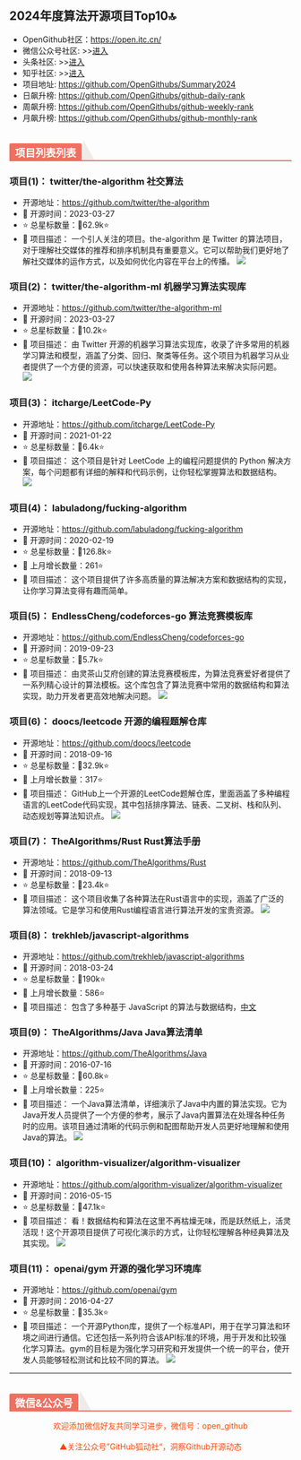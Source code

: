 ## 2024年度算法开源项目Top10🔝

- OpenGithub社区：https://open.itc.cn/
- 微信公众号社区: >>[进入](https://mp.weixin.qq.com/mp/appmsgalbum?__biz=MzkzOTQ5Mzk0NA==&action=getalbum&album_id=2943875821830864900&scene=173&subscene=227&sessionid=1724741336&enterid=1724741344&from_msgid=2247486556&from_itemidx=1&count=3&nolastread=1#wechat_redirect)
- 头条社区: >>[进入](https://www.toutiao.com/c/user/token/MS4wLjABAAAAmvfOws0L3K53LliyFX5JSmIS3b8RmD4dj_uwATFbgu4/)
- 知乎社区: >>[进入](https://www.zhihu.com/people/OpenGithub)
- 项目地址: https://github.com/OpenGithubs/Summary2024
- 日飙升榜: https://github.com/OpenGithubs/github-daily-rank
- 周飙升榜: https://github.com/OpenGithubs/github-weekly-rank
- 月飙升榜: https://github.com/OpenGithubs/github-monthly-rank

<h2 style="margin-top: 30px;margin-bottom: 15px;font-weight: bold;border-bottom: 2px solid rgb(239, 112, 96);font-size: 1.3em;"><span style="display: none;"></span><span style="display: inline-block;background: rgb(239, 112, 96);color: rgb(255, 255, 255);padding: 3px 10px 1px;border-top-right-radius: 3px;border-top-left-radius: 3px;margin-right: 3px;">项目列表列表</span><span style="display: inline-block;vertical-align: bottom;border-bottom: 36px solid #efebe9;border-right: 20px solid transparent;"> </span></h2>

### 项目(1)： twitter/the-algorithm  社交算法
- 开源地址：https://github.com/twitter/the-algorithm
- 📅 开源时间：2023-03-27
- ⭐ 总星标数量：🔺62.9k⭐
- 📝 项目描述： 一个引人关注的项目。the-algorithm 是 Twitter 的算法项目，对于理解社交媒体的推荐和排序机制具有重要意义。它可以帮助我们更好地了解社交媒体的运作方式，以及如何优化内容在平台上的传播。
    ![](http://photocdn.tv.sohu.com/img/20230410/pic_org_1c3205b4-31ef-4b2d-a2ef-69a2d8d8e861.jpeg)
### 项目(2)： twitter/the-algorithm-ml  机器学习算法实现库
- 开源地址：https://github.com/twitter/the-algorithm-ml
- 📅 开源时间：2023-03-27
- ⭐ 总星标数量：🔺10.2k⭐
- 📝 项目描述： 由 Twitter 开源的机器学习算法实现库，收录了许多常用的机器学习算法和模型，涵盖了分类、回归、聚类等任务。这个项目为机器学习从业者提供了一个方便的资源，可以快速获取和使用各种算法来解决实际问题。
    ![](http://photocdn.tv.sohu.com/img/20230410/pic_org_1c3205b4-31ef-4b2d-a2ef-69a2d8d8e861.jpeg)
### 项目(3)： itcharge/LeetCode-Py  
- 开源地址：https://github.com/itcharge/LeetCode-Py
- 📅 开源时间：2021-01-22
- ⭐ 总星标数量：🔺6.4k⭐
- 📝 项目描述： 这个项目是针对 LeetCode 上的编程问题提供的 Python 解决方案，每个问题都有详细的解释和代码示例，让你轻松掌握算法和数据结构。
    ![](http://photocdn.tv.sohu.com/img/20230304/pic_org_b0dcd6c7-dab2-43ff-aafd-aec8ff84aac4.png)
### 项目(4)： labuladong/fucking-algorithm  
- 开源地址：https://github.com/labuladong/fucking-algorithm
- 📅 开源时间：2020-02-19
- ⭐ 总星标数量：🔺126.8k⭐
- 🔺 上月增长数量：261⭐
- 📝 项目描述： 这个项目提供了许多高质量的算法解决方案和数据结构的实现，让你学习算法变得有趣而简单。
    ![]()
### 项目(5)： EndlessCheng/codeforces-go  算法竞赛模板库
- 开源地址：https://github.com/EndlessCheng/codeforces-go
- 📅 开源时间：2019-09-23
- ⭐ 总星标数量：🔺5.7k⭐
- 📝 项目描述： 由灵茶山艾府创建的算法竞赛模板库，为算法竞赛爱好者提供了一系列精心设计的算法模板。这个库包含了算法竞赛中常用的数据结构和算法实现，助力开发者更高效地解决问题。
    ![](http://photocdn.tv.sohu.com/img/q_mini/20240122/pic_org_e4b4ab73-c700-47cb-b283-28f6df7a9d7a.png)
### 项目(6)： doocs/leetcode  开源的编程题解仓库
- 开源地址：https://github.com/doocs/leetcode
- 📅 开源时间：2018-09-16
- ⭐ 总星标数量：🔺32.9k⭐
- 🔺 上月增长数量：317⭐
- 📝 项目描述： GitHub上一个开源的LeetCode题解仓库，里面涵盖了多种编程语言的LeetCode代码实现，其中包括排序算法、链表、二叉树、栈和队列、动态规划等算法知识点。
    ![](https://photocdn.tv.sohu.com/img/github/149001365.png)
### 项目(7)： TheAlgorithms/Rust  Rust算法手册
- 开源地址：https://github.com/TheAlgorithms/Rust
- 📅 开源时间：2018-09-13
- ⭐ 总星标数量：🔺23.4k⭐
- 📝 项目描述： 这个项目收集了各种算法在Rust语言中的实现，涵盖了广泛的算法领域。它是学习和使用Rust编程语言进行算法开发的宝贵资源。
    ![](http://photocdn.tv.sohu.com/img/q_mini/20230529/pic_org_2cbc1a59-50b9-48b5-8b03-c56617b43a97.png)
### 项目(8)： trekhleb/javascript-algorithms  
- 开源地址：https://github.com/trekhleb/javascript-algorithms
- 📅 开源时间：2018-03-24
- ⭐ 总星标数量：🔺190k⭐
- 🔺 上月增长数量：586⭐
- 📝 项目描述： 包含了多种基于 JavaScript 的算法与数据结构，[中文](https://github.com/trekhleb/javascript-algorithms/blob/master/README.zh-CN.md)
    ![]()
### 项目(9)： TheAlgorithms/Java  Java算法清单
- 开源地址：https://github.com/TheAlgorithms/Java
- 📅 开源时间：2016-07-16
- ⭐ 总星标数量：🔺60.8k⭐
- 🔺 上月增长数量：225⭐
- 📝 项目描述： 一个Java算法清单，详细演示了Java中内置的算法实现。它为Java开发人员提供了一个方便的参考，展示了Java内置算法在处理各种任务时的应用。该项目通过清晰的代码示例和配图帮助开发人员更好地理解和使用Java的算法。
    ![](https://photocdn.tv.sohu.com/img/github/63477660.gif)
### 项目(10)： algorithm-visualizer/algorithm-visualizer  
- 开源地址：https://github.com/algorithm-visualizer/algorithm-visualizer
- 📅 开源时间：2016-05-15
- ⭐ 总星标数量：🔺47.1k⭐
- 📝 项目描述： 看！数据结构和算法在这里不再枯燥无味，而是跃然纸上，活灵活现！这个开源项目提供了可视化演示的方式，让你轻松理解各种经典算法及其实现。
    ![](http://photocdn.tv.sohu.com/img/20230404/pic_org_52b85204-2358-4d7b-9786-9b57ab3af646.png)
### 项目(11)： openai/gym  开源的强化学习环境库
- 开源地址：https://github.com/openai/gym
- 📅 开源时间：2016-04-27
- ⭐ 总星标数量：🔺35.3k⭐
- 📝 项目描述： 一个开源Python库，提供了一个标准API，用于在学习算法和环境之间进行通信。它还包括一系列符合该API标准的环境，用于开发和比较强化学习算法。gym的目标是为强化学习研究和开发提供一个统一的平台，使开发人员能够轻松测试和比较不同的算法。
    ![](http://photocdn.tv.sohu.com/img/q_mini/20231103/pic_org_39c1b23d-c534-4c83-913c-ae629073befc.png)

---

<h2 style="margin-top: 30px;margin-bottom: 15px;font-weight: bold;border-bottom: 2px solid rgb(239, 112, 96);font-size: 1.3em;"><span style="display: none;"></span><span style="display: inline-block;background: rgb(239, 112, 96);color: rgb(255, 255, 255);padding: 3px 10px 1px;border-top-right-radius: 3px;border-top-left-radius: 3px;margin-right: 3px;">微信&公众号</span><span style="display: inline-block;vertical-align: bottom;border-bottom: 36px solid #efebe9;border-right: 20px solid transparent;"> </span></h2>

<center><span style="color: orangered">欢迎添加微信好友共同学习进步，微信号：open_github</center>
<br/>
<center><span style="color: orangered">▲关注公众号”GitHub狐动社“，洞察Github开源动态</span><center>